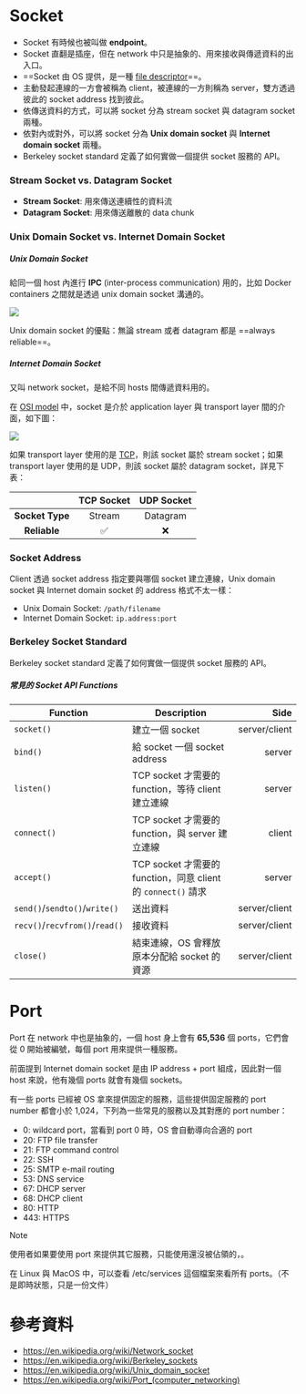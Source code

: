 # Socket

- Socket 有時候也被叫做 **endpoint**。
- Socket 直翻是插座，但在 network 中只是抽象的、用來接收與傳遞資料的出入口。
- ==Socket 由 OS 提供，是一種 [file descriptor](</Operating System/File System.md#File Descriptors (FD)>)==。
- 主動發起連線的一方會被稱為 client，被連線的一方則稱為 server，雙方透過彼此的 socket address 找到彼此。
- 依傳送資料的方式，可以將 socket 分為 stream socket 與 datagram socket 兩種。
- 依對內或對外，可以將 socket 分為 **Unix domain socket** 與 **Internet domain socket** 兩種。
- Berkeley socket standard 定義了如何實做一個提供 socket 服務的 API。

### Stream Socket vs. Datagram Socket

- **Stream Socket**: 用來傳送連續性的資料流
- **Datagram Socket**: 用來傳送離散的 data chunk

### Unix Domain Socket vs. Internet Domain Socket

##### Unix Domain Socket

給同一個 host 內進行 **IPC** (inter-process communication) 用的，比如 Docker containers 之間就是透過 unix domain socket 溝通的。

![](<https://raw.githubusercontent.com/Jamison-Chen/KM-software/master/img/unix-domain-socket.png>)

Unix domain socket 的優點：無論 stream 或者 datagram 都是 ==always reliable==。

##### Internet Domain Socket

又叫 network socket，是給不同 hosts 間傳遞資料用的。

在 [OSI model](</Network/OSI Model.draft.md>) 中，socket 是介於 application layer 與 transport layer 間的介面，如下圖：

![](<https://raw.githubusercontent.com/Jamison-Chen/KM-software/master/img/socket-in-the-osi-model.png>)

如果 transport layer 使用的是 [TCP](</Network/TCP.draft.md>)，則該 socket 屬於 stream socket；如果 transport layer 使用的是 UDP，則該 socket 屬於 datagram socket，詳見下表：

| |TCP Socket|UDP Socket|
|:-:|:-:|:-:|
|**Socket Type**|Stream|Datagram|
|**Reliable**|✅|❌|

### Socket Address

Client 透過 socket address 指定要與哪個 socket 建立連線，Unix domain socket 與 Internet domain socket 的 address 格式不太一樣：

- Unix Domain Socket: `/path/filename`
- Internet Domain Socket: `ip.address:port`

### Berkeley Socket Standard

Berkeley socket standard 定義了如何實做一個提供 socket 服務的 API。

##### 常見的 Socket API Functions

|Function|Description|Side|
|---|---|--:|
|`socket()`|建立一個 socket|server/client|
|`bind()`|給 socket 一個 socket address|server|
|`listen()`|TCP socket 才需要的 function，等待 client 建立連線|server|
|`connect()`|TCP socket 才需要的 function，與 server 建立連線|client|
|`accept()`|TCP socket 才需要的 function，同意 client 的 `connect()` 請求|server|
|`send()`/`sendto()`/`write()`|送出資料|server/client|
|`recv()`/`recvfrom()`/`read()`|接收資料|server/client|
|`close()`|結束連線，OS 會釋放原本分配給 socket 的資源|server/client|

# Port

Port 在 network 中也是抽象的，一個 host 身上會有 **65,536** 個 ports，它們會從 0 開始被編號，每個 port 用來提供一種服務。

前面提到 Internet domain socket 是由 IP address + port 組成，因此對一個 host 來說，他有幾個 ports 就會有幾個 sockets。

有一些 ports 已經被 OS 拿來提供固定的服務，這些提供固定服務的 port number 都會小於 1,024，下列為一些常見的服務以及其對應的 port number：

- 0: wildcard port，當看到 port 0 時，OS 會自動導向合適的 port
- 20: FTP file transfer
- 21: FTP command control
- 22: SSH
- 25: SMTP e-mail routing
- 53: DNS service
- 67: DHCP server
- 68: DHCP client
- 80: HTTP
- 443: HTTPS

>[!Note]
>使用者如果要使用 port 來提供其它服務，只能使用還沒被佔領的，。

在 Linux 與 MacOS 中，可以查看 /etc/services 這個檔案來看所有 ports。（不是即時狀態，只是一份文件）

# 參考資料

- <https://en.wikipedia.org/wiki/Network_socket>
- <https://en.wikipedia.org/wiki/Berkeley_sockets>
- <https://en.wikipedia.org/wiki/Unix_domain_socket>
- <https://en.wikipedia.org/wiki/Port_(computer_networking)>
